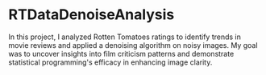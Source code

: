 # RTDataDenoiseAnalysis
In this project, I analyzed Rotten Tomatoes ratings to identify trends in movie reviews and applied a denoising algorithm on noisy images. My goal was to uncover insights into film criticism patterns and demonstrate statistical programming's efficacy in enhancing image clarity.
